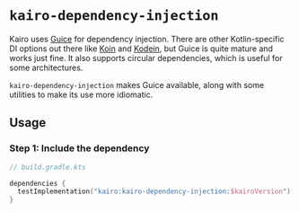 # `kairo-dependency-injection`

Kairo uses [Guice](https://github.com/google/guice) for dependency injection.
There are other Kotlin-specific DI options out there
like [Koin](https://github.com/InsertKoinIO/koin) and [Kodein](https://github.com/kosi-libs/Kodein),
but Guice is quite mature and works just fine.
It also supports circular dependencies, which is useful for some architectures.

`kairo-dependency-injection` makes Guice available,
along with some utilities to make its use more idiomatic.

## Usage

### Step 1: Include the dependency

```kotlin
// build.gradle.kts

dependencies {
  testImplementation("kairo:kairo-dependency-injection:$kairoVersion")
}
```
